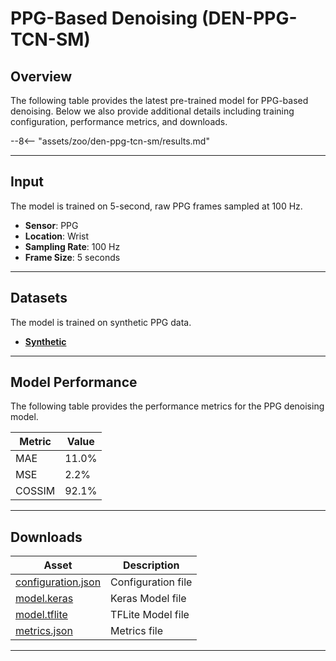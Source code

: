 # PPG-Based Denoising (DEN-PPG-TCN-SM)

## <span class="sk-h2-span">Overview</span>

The following table provides the latest pre-trained model for PPG-based denoising. Below we also provide additional details including training configuration, performance metrics, and downloads.

--8<-- "assets/zoo/den-ppg-tcn-sm/results.md"

---

## <span class="sk-h2-span">Input</span>

The model is trained on 5-second, raw PPG frames sampled at 100 Hz.

- **Sensor**: PPG
- **Location**: Wrist
- **Sampling Rate**: 100 Hz
- **Frame Size**: 5 seconds

---

## <span class="sk-h2-span">Datasets</span>

The model is trained on synthetic PPG data.

- **[Synthetic](../datasets/synthetic.md)**

---

## <span class="sk-h2-span">Model Performance</span>

The following table provides the performance metrics for the PPG denoising model.

| Metric       | Value |
| ------------ | ----- |
| MAE          | 11.0% |
| MSE          | 2.2%  |
| COSSIM       | 92.1% |

---

## <span class="sk-h2-span">Downloads</span>


| Asset                                                                | Description                   |
| -------------------------------------------------------------------- | ----------------------------- |
| [configuration.json](https://ambiqai-model-zoo.s3.us-west-2.amazonaws.com/heartkit/denoise/den-ppg-tcn-sm/latest/configuration.json)   | Configuration file            |
| [model.keras](https://ambiqai-model-zoo.s3.us-west-2.amazonaws.com/heartkit/denoise/den-ppg-tcn-sm/latest/model.keras)            | Keras Model file              |
| [model.tflite](https://ambiqai-model-zoo.s3.us-west-2.amazonaws.com/heartkit/denoise/den-ppg-tcn-sm/latest/model.tflite)       | TFLite Model file             |
| [metrics.json](https://ambiqai-model-zoo.s3.us-west-2.amazonaws.com/heartkit/denoise/den-ppg-tcn-sm/latest/metrics.json)       | Metrics file                  |

---
